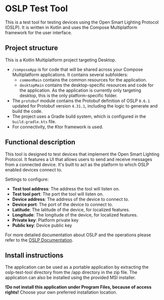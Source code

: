 # OSLP Test Tool

This is a test tool for testing devices using the Open Smart Lighting Protocol (OSLP).
It is written in Kotlin and uses the Compose Multiplatform framework for the user interface.

## Project structure
This is a Kotlin Multiplatform project targeting Desktop.

* `/composeApp` is for code that will be shared across your Compose Multiplatform applications.
  It contains several subfolders:
  - `commonMain` contains the common resources for the application.
  - `desktopMain` contains the desktop-specific resources and code for the application. As the application is currently only targeting desktop, this is the only platform-specific folder.
* The `protobuf` module contains the Protobuf definition of OSLP `0.6.1` updated for Protobuf version `4.31.1`, including the logic to generate and build the code.
* The project uses a Gradle build system, which is configured in the `build.gradle.kts` file.
* For connectivity, the Ktor framework is used.

## Functional description

This tool is designed to test devices that implement the Open Smart Lighting Protocol. It features a UI that allows users to send and receive messages from a connected device.
It's built to act as the platform to which OSLP enabled devices connect to.

Settings to configure:
* **Test tool address**: The address the tool will listen on.
* **Test tool port**: The port the tool will listen on.
* **Device address**: The address of the device to connect to.
* **Device port**: The port of the device to connect to.
* **Latitude**: The latitude of the device, for localized features.
* **Longitude**: The longitude of the device, for localized features.
* **Private key**: Platform private key
* **Public key**: Device public key

For more detailed documentation about OSLP and the operations please refer to the [OSLP Documentation](https://grid-exchange-fabric.gitbook.io/gxf/protocols/oslp/oslp-v0.6.1).

## Install instructions
The application can be used as a portable application by extracting the oslp-test-tool directory from the /app directory in the zip file. The application can also be installed using the provided MSI installer.

**!Do not install this application under Program Files, because of access rights!** Choose your own preferred installation location.
